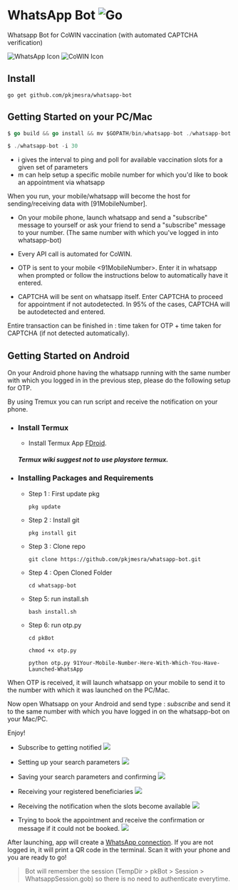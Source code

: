 # WhatsApp Bot ![Go](https://github.com/pkjmesra/whatsapp-bot/workflows/Go/badge.svg)
Whatsapp Bot for CoWIN vaccination (with automated CAPTCHA verification)

![WhatsApp Icon](https://cdn.icon-icons.com/icons2/373/PNG/96/Whatsapp_37229.png)
![CoWIN Icon](https://prod-cdn.preprod.co-vin.in/assets/images/covid19logo.jpg)

## Install

```
go get github.com/pkjmesra/whatsapp-bot
```

## Getting Started on your PC/Mac

```go
$ go build && go install && mv $GOPATH/bin/whatsapp-bot ./whatsapp-bot

$ ./whatsapp-bot -i 30
```
- i gives the interval to ping and poll for available vaccination slots for a given set of parameters
- m can help setup a specific mobile number for which you'd like to book an appointment via whatsapp

When you run, your mobile/whatsapp will become the host for sending/receiving data with [91MobileNumber].

- On your mobile phone, launch whatsapp and send a "subscribe" message to yourself or ask your friend to send a "subscribe" message to your number. (The same number with which you've logged in into whatsapp-bot)

- Every API call is automated for CoWIN. 
- OTP is sent to your mobile <91MobileNumber>. Enter it in whatsapp when prompted or follow the instructions below to automatically have it entered.
- CAPTCHA will be sent on whatsapp itself. Enter CAPTCHA to proceed for appointment if not autodetected. In 95% of the cases, CAPTCHA will be autodetected and entered.

Entire transaction can be finished in : time taken for OTP + time taken for CAPTCHA (if not detected automatically).

## Getting Started on Android
  On your Android phone having the whatsapp running with the same number with which you logged in in the previous step, please do the following setup for OTP.

  By using Tremux you can run script and receive the notification on your phone.

  - ### Install Termux 

    - Install Termux App [FDroid](https://f-droid.org/en/packages/com.termux/).
    ##### Termux wiki suggest not to use playstore termux.

    
 - ### Installing Packages and Requirements
   - Step 1 : First update pkg
    
         pkg update

   - Step 2 : Install git

         pkg install git

   - Step 3 : Clone repo 

         git clone https://github.com/pkjmesra/whatsapp-bot.git
        
   - Step 4 : Open Cloned Folder
        
         cd whatsapp-bot

   - Step 5: run install.sh 
         
         bash install.sh

   - Step 6: run otp.py
         
         cd pkBot

         chmod +x otp.py

         python otp.py 91Your-Mobile-Number-Here-With-Which-You-Have-Launched-WhatsApp

When OTP is received, it will launch whatsapp on your mobile to send it to the number with which it was launched on the PC/Mac.

Now open Whatsapp on your Android and send type : *subscribe* and send it to the same number with which you have logged in on the whatsapp-bot on your Mac/PC.

Enjoy!

- Subscribe to getting notified
![](./images/1.jpg)


- Setting up your search parameters
![](./images/2.jpg)


- Saving your search parameters and confirming
![](./images/3.jpg)


- Receiving your registered beneficiaries
![](./images/4.jpg)


- Receiving the notification when the slots become available
![](./images/5.jpg)


- Trying to book the appointment and receive the confirmation or message if it could not be booked.
![](./images/6.jpg)


After launching, app will create a [WhatsApp connection](https://github.com/Rhymen/go-whatsapp). If you are not logged in, it will print a QR code in the terminal. Scan it with your phone and you are ready to go!

> Bot will remember the session (TempDir > pkBot > Session > WhatsappSession.gob) so there is no need to authenticate everytime.

